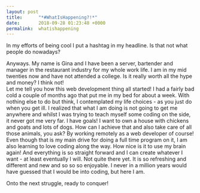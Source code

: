 ```yaml
---
layout: post
title:      "*#WhatIsHappening?!*"
date:       2018-09-28 01:23:48 +0000
permalink:  whatishappening
---
```



In my efforts of being cool I put a hashtag in my headline. Is that not what people do nowadays?

Anyways. My name is Gina and I have been a server, bartender and manager in the restaurant industry for my whole work life. I am in my mid twenties now and have not attended a college. Is it really worth all the hype and money? I think not!    
Let me tell you how this web development thing all started! I had a fairly bad cold a couple of months ago that put me in my bed for about a week. With nothing else to do but think,  I contemplated my life choices - as you just do when you get ill. I realized that what I am doing is not going to get me anywhere and whilst I was trying to teach myself some coding on the side, it never got me very far. I have goals! I want to own a house with chickens and goats and lots of dogs. How can I achieve that and also take care of all those animals, you ask? By working remotely as a web developer of course! Even though that is my main drive for doing a full time program on it, I am also learning to love coding along the way. How nice is it to use my brain again! And everything is so straight forward and I can create whatever I want - at least eventually I will. Not quite there yet. It is so refreshing and different and new and so so so enjoyable. I never in a million years would have guessed that I would be into coding, but here I am. 

Onto the next struggle, ready to conquer!
